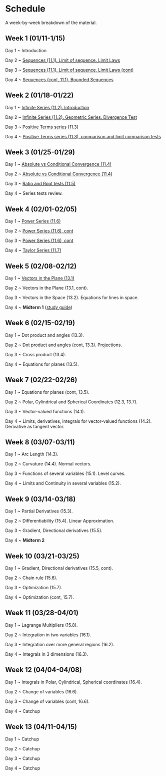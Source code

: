 # Schedule

A week-by-week breakdown of the material.

## Week  1 (01/11-1/15)

Day 1
  ~ Introduction

Day 2
  ~ [Sequences (11.1). Limit of sequence. Limit Laws](notes/sequences.md)

Day 3
  ~ [Sequences (11.1). Limit of sequence. Limit Laws (cont)](notes/sequences.md)

Day 4
  ~ [Sequences (cont, 11.1). Bounded Sequences](notes/sequences_bounded.md)

## Week  2 (01/18-01/22)

Day 1
  ~ [Infinite Series (11.2). Introduction](notes/series_intro.md)

Day 2
  ~ [Infinite Series (11.2). Geometric Series. Divergence Test](notes/series_intro.md)

Day 3
  ~ [Positive Terms series (11.3)](notes/series_positive.md)

Day 4
  ~ [Positive Terms series (11.3), comparison and limit comparison tests](notes/series_positive.md)

## Week  3 (01/25-01/29)

Day 1
  ~ [Absolute vs Conditional Convergence (11.4)](notes/series_conditional.md)


Day 2
  ~ [Absolute vs Conditional Convergence (11.4)](notes/series_conditional.md)

Day 3
  ~ [Ratio and Root tests (11.5)](notes/series_root.md)

Day 4
  ~ Series tests review.

## Week  4 (02/01-02/05)

Day 1
  ~ [Power Series (11.6)](notes/series_power.md)

Day 2
  ~ [Power Series (11.6), cont](notes/series_power.md)

Day 3
  ~ [Power Series (11.6), cont](notes/series_power.md)

Day 4
  ~ [Taylor Series (11.7)](notes/series_taylor.md)

## Week  5 (02/08-02/12)

Day 1
  ~ [Vectors in the Plane (13.1)](notes/vectors.md)

Day 2
  ~ Vectors in the Plane (13.1, cont).

Day 3
  ~ Vectors in the Space (13.2). Equations for lines in space.

Day 4
  ~ **Midterm 1**  ([study guide](notes/midterm1_study_guide.md))

## Week  6 (02/15-02/19)

Day 1
  ~ Dot product and angles (13.3).

Day 2
  ~ Dot product and angles (cont, 13.3). Projections.

Day 3
  ~ Cross product (13.4).

Day 4
  ~ Equations for planes (13.5).

## Week  7 (02/22-02/26)

Day 1
  ~ Equations for planes (cont, 13.5).

Day 2
  ~ Polar, Cylindrical and Spherical Coordinates (12.3, 13.7).

Day 3
  ~ Vector-valued functions (14.1).

Day 4
  ~ Limits, derivatives, integrals for vector-valued functions (14.2). Derivative as tangent vector.

## Week  8 (03/07-03/11)

Day 1
  ~ Arc Length (14.3).

Day 2
  ~ Curvature (14.4). Normal vectors.

Day 3
  ~ Functions of several variables (15.1). Level curves.

Day 4
  ~ Limits and Continuity in several variables (15.2).

## Week  9 (03/14-03/18)

Day 1
  ~ Partial Derivatives (15.3).

Day 2
  ~ Differentiability (15.4). Linear Approximation.

Day 3
  ~ Gradient, Directional derivatives (15.5).

Day 4
  ~ **Midterm 2**

## Week 10 (03/21-03/25)

Day 1
  ~ Gradient, Directional derivatives (15.5, cont).

Day 2
  ~ Chain rule (15.6).

Day 3
  ~ Optimization (15.7).

Day 4
  ~ Optimization (cont, 15.7).

## Week 11 (03/28-04/01)

Day 1
  ~ Lagrange Multipliers (15.8).

Day 2
  ~ Integration in two variables (16.1).

Day 3
  ~ Integration over more general regions (16.2).

Day 4
  ~ Integrals in 3 dimensions (16.3).

## Week 12 (04/04-04/08)

Day 1
  ~ Integrals in Polar, Cylindrical, Spherical coordinates (16.4).

Day 2
  ~ Change of variables (16.6).

Day 3
  ~ Change of variables (cont, 16.6).

Day 4
  ~ Catchup

## Week 13 (04/11-04/15)

Day 1
  ~ Catchup

Day 2
  ~ Catchup

Day 3
  ~ Catchup

Day 4
  ~ Catchup

